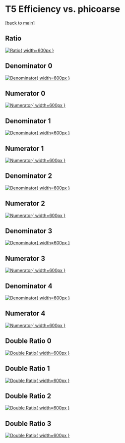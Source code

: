 # T5 Efficiency vs. phicoarse

[[back to main](./)]



## Ratio

[![Ratio](../mtv/var/T5_vtr_211_-1_eff_phicoarse.png){ width=600px }](../mtv/var/T5_vtr_211_-1_eff_phicoarse.pdf)

## Denominator 0

[![Denominator](../mtv/den/T5_vtr_211_-1_eff_phicoarse_den0.png){ width=600px }](../mtv/den/T5_vtr_211_-1_eff_phicoarse_den0.pdf)

## Numerator 0

[![Numerator](../mtv/num/T5_vtr_211_-1_eff_phicoarse_num0.png){ width=600px }](../mtv/num/T5_vtr_211_-1_eff_phicoarse_num0.pdf)

## Denominator 1

[![Denominator](../mtv/den/T5_vtr_211_-1_eff_phicoarse_den1.png){ width=600px }](../mtv/den/T5_vtr_211_-1_eff_phicoarse_den1.pdf)

## Numerator 1

[![Numerator](../mtv/num/T5_vtr_211_-1_eff_phicoarse_num1.png){ width=600px }](../mtv/num/T5_vtr_211_-1_eff_phicoarse_num1.pdf)

## Denominator 2

[![Denominator](../mtv/den/T5_vtr_211_-1_eff_phicoarse_den2.png){ width=600px }](../mtv/den/T5_vtr_211_-1_eff_phicoarse_den2.pdf)

## Numerator 2

[![Numerator](../mtv/num/T5_vtr_211_-1_eff_phicoarse_num2.png){ width=600px }](../mtv/num/T5_vtr_211_-1_eff_phicoarse_num2.pdf)

## Denominator 3

[![Denominator](../mtv/den/T5_vtr_211_-1_eff_phicoarse_den3.png){ width=600px }](../mtv/den/T5_vtr_211_-1_eff_phicoarse_den3.pdf)

## Numerator 3

[![Numerator](../mtv/num/T5_vtr_211_-1_eff_phicoarse_num3.png){ width=600px }](../mtv/num/T5_vtr_211_-1_eff_phicoarse_num3.pdf)

## Denominator 4

[![Denominator](../mtv/den/T5_vtr_211_-1_eff_phicoarse_den4.png){ width=600px }](../mtv/den/T5_vtr_211_-1_eff_phicoarse_den4.pdf)

## Numerator 4

[![Numerator](../mtv/num/T5_vtr_211_-1_eff_phicoarse_num4.png){ width=600px }](../mtv/num/T5_vtr_211_-1_eff_phicoarse_num4.pdf)

## Double Ratio 0

[![Double Ratio](../mtv/ratio/T5_vtr_211_-1_eff_phicoarse_ratio0.png){ width=600px }](../mtv/ratio/T5_vtr_211_-1_eff_phicoarse_ratio0.pdf)

## Double Ratio 1

[![Double Ratio](../mtv/ratio/T5_vtr_211_-1_eff_phicoarse_ratio1.png){ width=600px }](../mtv/ratio/T5_vtr_211_-1_eff_phicoarse_ratio1.pdf)

## Double Ratio 2

[![Double Ratio](../mtv/ratio/T5_vtr_211_-1_eff_phicoarse_ratio2.png){ width=600px }](../mtv/ratio/T5_vtr_211_-1_eff_phicoarse_ratio2.pdf)

## Double Ratio 3

[![Double Ratio](../mtv/ratio/T5_vtr_211_-1_eff_phicoarse_ratio3.png){ width=600px }](../mtv/ratio/T5_vtr_211_-1_eff_phicoarse_ratio3.pdf)

